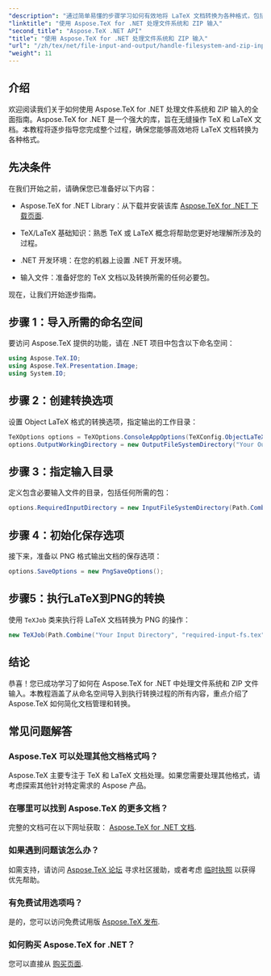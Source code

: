```yaml
---
"description": "通过简单易懂的步骤学习如何有效地将 LaTeX 文档转换为各种格式，包括设置转换选项、指定输入目录和执行转换。"
"linktitle": "使用 Aspose.TeX for .NET 处理文件系统和 ZIP 输入"
"second_title": "Aspose.TeX .NET API"
"title": "使用 Aspose.TeX for .NET 处理文件系统和 ZIP 输入"
"url": "/zh/tex/net/file-input-and-output/handle-filesystem-and-zip-inputs/"
"weight": 11
---
```


## 介绍

欢迎阅读我们关于如何使用 Aspose.TeX for .NET 处理文件系统和 ZIP 输入的全面指南。Aspose.TeX for .NET 是一个强大的库，旨在无缝操作 TeX 和 LaTeX 文档。本教程将逐步指导您完成整个过程，确保您能够高效地将 LaTeX 文档转换为各种格式。

## 先决条件

在我们开始之前，请确保您已准备好以下内容：

- Aspose.TeX for .NET Library：从下载并安装该库 [Aspose.TeX for .NET 下载页面](https://releases。aspose.com/tex/net/).
  
- TeX/LaTeX 基础知识：熟悉 TeX 或 LaTeX 概念将帮助您更好地理解所涉及的过程。

- .NET 开发环境：在您的机器上设置 .NET 开发环境。

- 输入文件：准备好您的 TeX 文档以及转换所需的任何必要包。

现在，让我们开始逐步指南。

## 步骤 1：导入所需的命名空间

要访问 Aspose.TeX 提供的功能，请在 .NET 项目中包含以下命名空间：

```csharp
using Aspose.TeX.IO;
using Aspose.TeX.Presentation.Image;
using System.IO;
```

## 步骤 2：创建转换选项

设置 Object LaTeX 格式的转换选项，指定输出的工作目录：

```csharp
TeXOptions options = TeXOptions.ConsoleAppOptions(TeXConfig.ObjectLaTeX);
options.OutputWorkingDirectory = new OutputFileSystemDirectory("Your Output Directory");
```

## 步骤 3：指定输入目录

定义包含必要输入文件的目录，包括任何所需的包：

```csharp
options.RequiredInputDirectory = new InputFileSystemDirectory(Path.Combine("Your Input Directory", "packages"));
```

## 步骤 4：初始化保存选项

接下来，准备以 PNG 格式输出文档的保存选项：

```csharp
options.SaveOptions = new PngSaveOptions();
```

## 步骤5：执行LaTeX到PNG的转换

使用 `TeXJob` 类来执行将 LaTeX 文档转换为 PNG 的操作：

```csharp
new TeXJob(Path.Combine("Your Input Directory", "required-input-fs.tex"), new ImageDevice(), options).Run();
```

## 结论

恭喜！您已成功学习了如何在 Aspose.TeX for .NET 中处理文件系统和 ZIP 文件输入。本教程涵盖了从命名空间导入到执行转换过程的所有内容，重点介绍了 Aspose.TeX 如何简化文档管理和转换。

## 常见问题解答

### Aspose.TeX 可以处理其他文档格式吗？

Aspose.TeX 主要专注于 TeX 和 LaTeX 文档处理。如果您需要处理其他格式，请考虑探索其他针对特定需求的 Aspose 产品。

### 在哪里可以找到 Aspose.TeX 的更多文档？

完整的文档可在以下网址获取： [Aspose.TeX for .NET 文档](https://reference。aspose.com/tex/net/).

### 如果遇到问题该怎么办？

如需支持，请访问 [Aspose.TeX 论坛](https://forum.aspose.com/c/tex/47) 寻求社区援助，或者考虑 [临时执照](https://purchase.conholdate.com/temporary-license/) 以获得优先帮助。

### 有免费试用选项吗？

是的，您可以访问免费试用版 [Aspose.TeX 发布](https://releases。aspose.com/).

### 如何购买 Aspose.TeX for .NET？

您可以直接从 [购买页面](https://purchase。conholdate.com/buy).